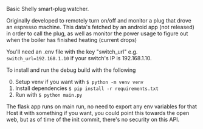 Basic Shelly smart-plug watcher.

Originally developed to remotely turn on/off and monitor a plug that drove an espresso machine. This data's fetched by an android app (not released) in order to call the plug, as well as monitor the power usage to figure out when the boiler has finished heating (current drops)

You'll need an .env file with the key "switch_url" e.g. ```switch_url=192.168.1.10``` if your switch's IP is 192.168.1.10.


To install and run the debug build with the following

0. Setup venv if you want with ```$ python -m venv venv```
1. Install dependencies ```$ pip install -r requirements.txt```
2. Run with ```$ python main.py```

The flask app runs on main run, no need to export any env variables for that
Host it with something if you want, you could point this towards the open web, but as of time of the init commit, there's no security on this API.
